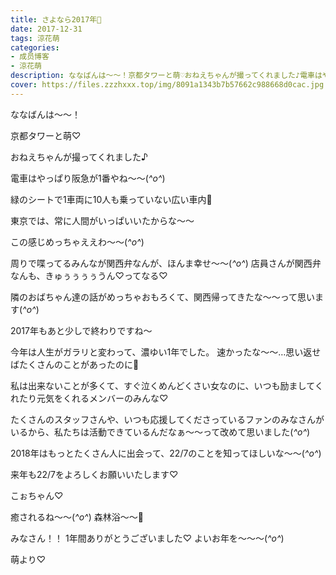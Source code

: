 ```yaml
---
title: さよなら2017年🎈
date: 2017-12-31
tags: 涼花萌
categories: 
- 成员博客
- 涼花萌
description: ななばんは〜〜！京都タワーと萌♡おねえちゃんが撮ってくれました♪電車はやっぱり阪急が1番やね〜〜(*^o^*)緑のシートで1車両に10人も乗っていない広い車内🚃...
cover: https://files.zzzhxxx.top/img/8091a1343b7b57662c988668d0cac.jpg 
---
```




ななばんは〜〜！



京都タワーと萌♡







おねえちゃんが撮ってくれました♪






電車はやっぱり阪急が1番やね〜〜(*^o^*)

緑のシートで1車両に10人も乗っていない広い車内🚃

東京では、常に人間がいっぱいいたからな〜〜


この感じめっちゃええわ〜〜(*^o^*)




周りで喋ってるみんなが関西弁なんが、ほんま幸せ〜〜(*^o^*)
店員さんが関西弁なんも、きゅぅぅぅぅうん♡ってなる♡


隣のおばちゃん達の話がめっちゃおもろくて、関西帰ってきたな〜〜って思います(*^o^*)









2017年もあと少しで終わりですね〜


今年は人生がガラリと変わって、濃ゆい1年でした。
速かったな〜〜…思い返せばたくさんのことがあったのに🙈



私は出来ないことが多くて、すぐ泣くめんどくさい女なのに、いつも励ましてくれたり元気をくれるメンバーのみんな♡




たくさんのスタッフさんや、いつも応援してくださっているファンのみなさんがいるから、私たちは活動できているんだなぁ〜〜って改めて思いました(*^o^*)





2018年はもっとたくさん人に出会って、22/7のことを知ってほしいな〜〜(*^o^*)





来年も22/7をよろしくお願いいたします♡








こぉちゃん♡





癒されるね〜〜(*^o^*)
森林浴〜〜🌳




みなさん！！
1年間ありがとうございました♡
よいお年を〜〜〜(*^o^*)




萌より♡


